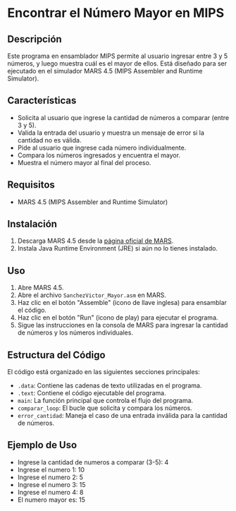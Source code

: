 # Encontrar el Número Mayor en MIPS

## Descripción
Este programa en ensamblador MIPS permite al usuario ingresar entre 3 y 5 números, y luego muestra cuál es el mayor de ellos. Está diseñado para ser ejecutado en el simulador MARS 4.5 (MIPS Assembler and Runtime Simulator).

## Características
- Solicita al usuario que ingrese la cantidad de números a comparar (entre 3 y 5).
- Valida la entrada del usuario y muestra un mensaje de error si la cantidad no es válida.
- Pide al usuario que ingrese cada número individualmente.
- Compara los números ingresados y encuentra el mayor.
- Muestra el número mayor al final del proceso.

## Requisitos
- MARS 4.5 (MIPS Assembler and Runtime Simulator)

## Instalación
1. Descarga MARS 4.5 desde la [página oficial de MARS](http://courses.missouristate.edu/KenVollmar/MARS/).
2. Instala Java Runtime Environment (JRE) si aún no lo tienes instalado.

## Uso
1. Abre MARS 4.5.
2. Abre el archivo `SanchezVictor_Mayor.asm` en MARS.
3. Haz clic en el botón "Assemble" (icono de llave inglesa) para ensamblar el código.
4. Haz clic en el botón "Run" (icono de play) para ejecutar el programa.
5. Sigue las instrucciones en la consola de MARS para ingresar la cantidad de números y los números individuales.

## Estructura del Código
El código está organizado en las siguientes secciones principales:
- `.data`: Contiene las cadenas de texto utilizadas en el programa.
- `.text`: Contiene el código ejecutable del programa.
- `main`: La función principal que controla el flujo del programa.
- `comparar_loop`: El bucle que solicita y compara los números.
- `error_cantidad`: Maneja el caso de una entrada inválida para la cantidad de números.

## Ejemplo de Uso

- Ingrese la cantidad de numeros a comparar (3-5): 4
- Ingrese el numero 1: 10
- Ingrese el numero 2: 5
- Ingrese el numero 3: 15
- Ingrese el numero 4: 8
- El numero mayor es: 15
